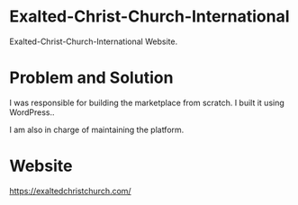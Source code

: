 # Exalted-Christ-Church-International
Exalted-Christ-Church-International Website.

# Problem and Solution
I was responsible for building the marketplace from scratch. I built it using WordPress.. 

I am also in charge of maintaining the platform.

# Website
https://exaltedchristchurch.com/
